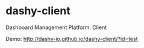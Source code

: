 dashy-client
============
Dashboard Management Platform: Client

Demo: http://dashy-io.github.io/dashy-client/?id=test
